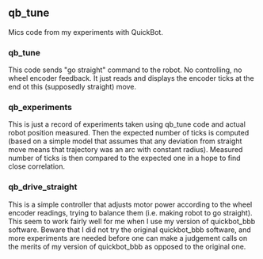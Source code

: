## qb_tune

Mics code from my experiments with QuickBot.

### qb_tune

This code sends "go straight" command to the robot. No controlling, no wheel encoder feedback.
It just reads and displays the encoder ticks at the end ot this (supposedly straight) move.

### qb_experiments

This is just a record of experiments taken using qb_tune code and actual robot position measured.
Then the expected number of ticks is computed (based on a simple model that assumes that any deviation
from straight move means that trajectory was an arc with constant radius). Measured number of ticks
is then compared to the expected one in a hope to find close correlation.

### qb_drive_straight

This is a simple controller that adjusts motor power according to the wheel encoder readings,
trying to balance them (i.e. making robot to go straight). This seem to work fairly well for me
when I use my version of quickbot_bbb software. Beware that I did not try the original quickbot_bbb
software, and more experiments are needed before one can make a judgement calls on the merits of my
version of quickbot_bbb as opposed to the original one.
